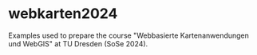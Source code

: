 # webkarten2024

Examples used to prepare the course "Webbasierte Kartenanwendungen und WebGIS" at TU Dresden (SoSe 2024).
